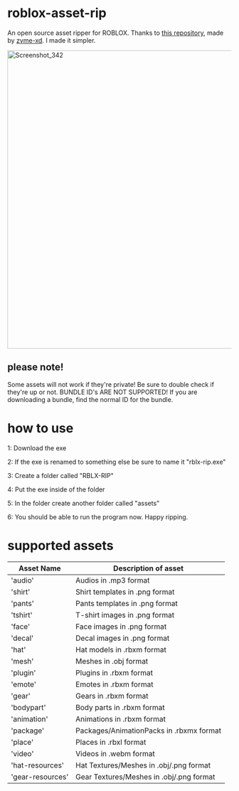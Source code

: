 # roblox-asset-rip
An open source asset ripper for ROBLOX. Thanks to [this repository](https://github.com/zyme-xd/rblx-rip), made by [zyme-xd](https://github.com/zyme-xd). I made it simpler.

<img width="671" alt="Screenshot_342" src="https://user-images.githubusercontent.com/115047648/200662920-4331a833-e74e-4448-bb8e-6eedf838550c.png">

## please note!
Some assets will not work if they're private! Be sure to double check if they're up or not.
BUNDLE ID's ARE NOT SUPPORTED! If you are downloading a bundle, find the normal ID for the bundle.

# how to use
1: Download the exe

2: If the exe is renamed to something else be sure to name it "rblx-rip.exe"

3: Create a folder called "RBLX-RIP"

4: Put the exe inside of the folder

5: In the folder create another folder called "assets"

6: You should be able to run the program now. Happy ripping.

# supported assets
| Asset Name  | Description of asset |
| ------------ | ------------ |
|'audio' | Audios in .mp3 format |
| 'shirt'  |Shirt templates in .png format   |
| 'pants'  |Pants templates in .png format   |
|'tshirt'   | T-shirt images in .png format  |
| 'face'  | Face images in .png format  |
|  'decal' | Decal images in .png format  |
| 'hat'  | Hat models in .rbxm format  |
|  'mesh' | Meshes in .obj format |
| 'plugin'  | Plugins in .rbxm format  |
| 'emote'  | Emotes in .rbxm format  |
|  'gear' | Gears in .rbxm format  |
| 'bodypart'  | Body parts in .rbxm format  |
|  'animation'  | Animations in .rbxm format  |
| 'package'  |  Packages/AnimationPacks in .rbxmx format|
| 'place'  | Places in .rbxl format  |
|  'video' | Videos in .webm format  |
| 'hat-resources'| Hat Textures/Meshes in .obj/.png format|
| 'gear-resources' | Gear Textures/Meshes in .obj/.png format|
